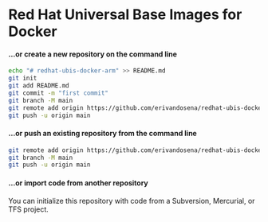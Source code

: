 # Red Hat Universal Base Images for Docker

#### …or create a new repository on the command line
```bash
echo "# redhat-ubis-docker-arm" >> README.md
git init
git add README.md
git commit -m "first commit"
git branch -M main
git remote add origin https://github.com/erivandosena/redhat-ubis-docker-arm.git
git push -u origin main
```

#### …or push an existing repository from the command line
```bash
git remote add origin https://github.com/erivandosena/redhat-ubis-docker-arm.git
git branch -M main
git push -u origin main
```

#### …or import code from another repository
You can initialize this repository with code from a Subversion, Mercurial, or TFS project.
